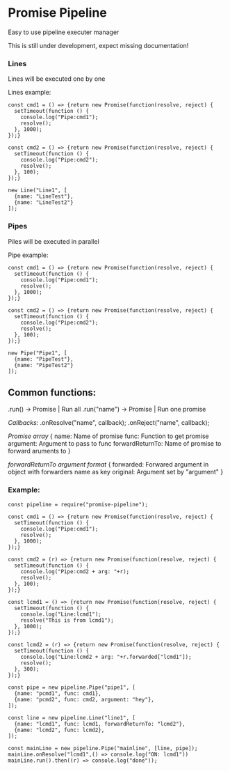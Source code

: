# Promise Pipeline
Easy to use pipeline executer manager

This is still under development, expect missing documentation!

### Lines
Lines will be executed one by one


Lines example:
```
const cmd1 = () => {return new Promise(function(resolve, reject) {
  setTimeout(function () {
    console.log("Pipe:cmd1");
    resolve();
  }, 1000);
});}

const cmd2 = () => {return new Promise(function(resolve, reject) {
  setTimeout(function () {
    console.log("Pipe:cmd2");
    resolve();
  }, 100);
});}

new Line("Line1", [
  {name: "LineTest"},
  {name: "LineTest2"}
]);
```


### Pipes
Piles will be executed in parallel

Pipe example:
```
const cmd1 = () => {return new Promise(function(resolve, reject) {
  setTimeout(function () {
    console.log("Pipe:cmd1");
    resolve();
  }, 1000);
});}

const cmd2 = () => {return new Promise(function(resolve, reject) {
  setTimeout(function () {
    console.log("Pipe:cmd2");
    resolve();
  }, 100);
});}

new Pipe("Pipe1", [
  {name: "PipeTest"},
  {name: "PipeTest2"}
]);
```

## Common functions:

.run() -> Promise       | Run all
.run("name") -> Promise | Run one promise


*Callbacks:*
.onResolve("name", callback);
.onReject("name", callback);

*Promise array*
{
  name: Name of promise
  func: Function to get promise
  argument: Argument to pass to func
  forwardReturnTo: Name of promise to forward aruments to
}

*forwardReturnTo argument format*
{
  forwarded: Forwared argument in object with forwarders name as key
  original: Argument set by "argument"
}

### Example:

```
const pipeline = require("promise-pipeline");

const cmd1 = () => {return new Promise(function(resolve, reject) {
  setTimeout(function () {
    console.log("Pipe:cmd1");
    resolve();
  }, 1000);
});}

const cmd2 = (r) => {return new Promise(function(resolve, reject) {
  setTimeout(function () {
    console.log("Pipe:cmd2 + arg: "+r);
    resolve();
  }, 100);
});}

const lcmd1 = () => {return new Promise(function(resolve, reject) {
  setTimeout(function () {
    console.log("Line:lcmd1");
    resolve("This is from lcmd1");
  }, 1000);
});}

const lcmd2 = (r) => {return new Promise(function(resolve, reject) {
  setTimeout(function () {
    console.log("Line:lcmd2 + arg: "+r.forwarded["lcmd1"]);
    resolve();
  }, 300);
});}

const pipe = new pipeline.Pipe("pipe1", [
  {name: "pcmd1", func: cmd1},
  {name: "pcmd2", func: cmd2, argument: "hey"},
]);

const line = new pipeline.Line("line1", [
  {name: "lcmd1", func: lcmd1, forwardReturnTo: "lcmd2"},
  {name: "lcmd2", func: lcmd2},
]);

const mainLine = new pipeline.Pipe("mainline", [line, pipe]);
mainLine.onResolve("lcmd1",() => console.log("ON: lcmd1"))
mainLine.run().then((r) => console.log("done"));
```
